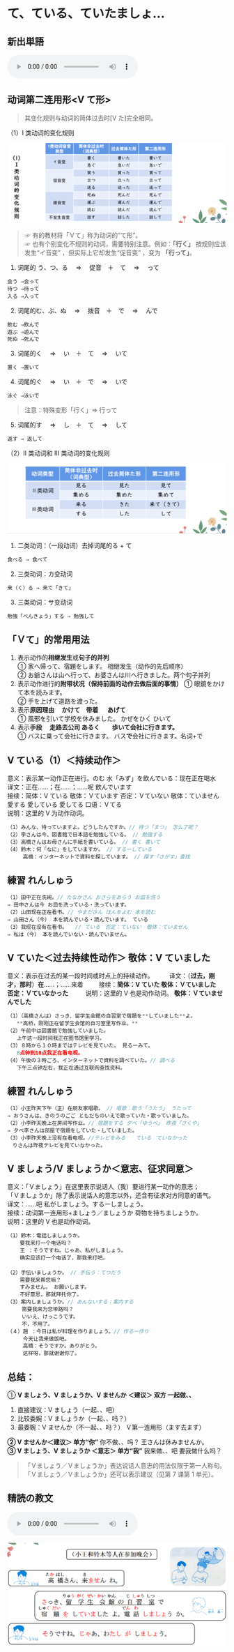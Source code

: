 # て、ている、ていたましょ...

## 新出単語
<vue-plyr>
  <audio controls crossorigin playsinline loop>
    <source src="../audio/8-1-たんご.mp3" type="audio/mp3" />
  </audio>
 </vue-plyr>

## 动词第二连用形<V て形>

> 其变化规则与动词的简体过去时[V た]完全相同。

（1）I 类动词的变化规则

![avatar](../images/I类て.png)

> ☞ 有的教材将「Ｖて」称为动词的“て形”。  
> ☞ 也有个别变化不规则的动词，需要特别注意。例如：**「行く」** 按规则应该发生“イ音变”
> ，但实际上它却发生“促音变”
> ，变为 **「行って」**。

1. 词尾的 う、つ、る　 ⇒ 　促音　＋　て　 ⇒ 　って

```ts
会う ⇒会って
待つ ⇒待って
入る ⇒入って
```

2. 词尾的む、ぶ、ぬ　 ⇒ 　拨音　＋　で　 ⇒ 　んで

```ts
飲む ⇒飲んで
遊ぶ ⇒遊んで
死ぬ ⇒死んで
```

3. 词尾的く　 ⇒ 　い　＋　て　 ⇒ 　いて

```ts
置く ⇒置いて
```

4. 词尾的ぐ　 ⇒ 　い　＋　で　 ⇒ 　いで

```ts
泳ぐ ⇒泳いで
```

> 注意：特殊变形「行く」⇒ 行って

5. 词尾的す　 ⇒ 　し　＋　て　 ⇒ 　して

```ts
返す ⇒ 返して
```

（2）Ⅱ 类动词和 Ⅲ 类动词的变化规则

![avatar](../images/Ⅱ类动词和Ⅲ类动词て.png)

1. 二类动词：（一段动词）去掉词尾的る + て

```ts
食べる ⇒ 食べて

```

2. 三类动词：カ变动词

```ts
来（く）る ⇒ 来て「きて」
```

3. 三类动词：サ变动词

```ts
勉強「べんきょう」する ⇒ 勉強して

```

## 「Ｖて」的常用用法　　

1. 表示动作的**相继发生**或**句子的并列**  
   ① 家へ帰って、宿題をします。 相继发生（动作的先后顺序）  
   ② お爺さんは山へ行って、お婆さんは川へ行きました。两个句子并列
2. 表示动作进行的**附带状况（保持前面的动作去做后面的事情）**
   ① 眼鏡をかけて本を読みます。  
   ② 手を上げて道路を渡った。
3. 表示**原因理由 　かけて　带着 　 あげて**　  
   ① 風邪を引いて学校を休みました。 かぜをひく ひいて
4. 表示**手段　 走路去公司 あるく　　歩いて会社に行きます。**  
   ① バスに乗って会社に行きます。 バス**で**会社に行きます。名词+で

## V ている（1）＜持续动作＞

意义：表示某一动作正在进行。のむ 水「みず」を飲んでいる：现在正在喝水  
译文：正在......；在......；......呢 飲んでいます  
接续：简体：V ている 敬体：Ｖています 否定：Ｖていない 敬体：ていません  
愛する 愛している 愛してる 口语：Ｖてる  
说明：这里的 V 为动作动词。

```ts
（1）みんな、待っていますよ。どうしたんですか。// 待つ「まつ」 怎么了呢？
（2）李さんは今、図書館で日本語を勉強している。 // 勉強する
（3）高橋さんはお母さんに手紙を書いている。 // 書く 書いて
（4）鈴木：何「なに」をしていますか。 // するーしている
     高橋：インターネットで資料を探しています。 // 探す「さがす」查找
```

## 練習 れんしゅう

```ts
（1）田中正在洗碗。// たなかさん おさらをあらう お皿を洗う
⇒ 田中さんは今 お皿を洗っている・洗っています。
（2）山田现在正在看书。// やまださん ほんをよむ 本を読む
⇒ 山田さん（今） 本を読んでいる・読んでいます。 ている
（3）我现在没有在看书。　　// ている　否定：ていない　敬体：ていません
⇒ 私は（今） 本を読んでいない・読んでいません。
```

## V ていた＜过去持续性动作＞ 敬体：V ていました

意义：表示在过去的某一段时间或时点上的持续动作。 　　
译文：（**过去，刚才，那时**）**在**......；......来着 　　
接续：**简体：V ていた 敬体：Ｖていました　　否定：Ｖていなかった** 　 　
说明：这里的 V 也是动作动词。 **敬体：Ｖていませんでした**

```ts
（1）（高橋さんは）さっき、留学生会館の自習室で宿題を**していました**よ。
   **高桥，刚刚正在留学生会馆的自习室里写作业。**
（2）午前中は図書館で勉強していました。
   上午这一段时间我正在图书馆里学习。
（3）８時から１０時まではテレビを見ていた。 見るーみて。
   8点钟到10点我正在看电视。
（4）午後の３時ごろ、インターネットで資料を調べていた。// 調べる
   下午三点钟左右，我正在通过互联网查找资料。
```

## 練習 れんしゅう

```ts
（1）小王昨天下午（正）在朋友家唱歌。 // 唱歌：歌う「うたう」 うたって
⇒ おうさんは、きのうのごご ともだちのいえで歌っていた・歌っていました。
（2）小李昨天晚上在房间写作业。// 宿題をする 夕べ「ゆうべ」 昨夜「さくや」
⇒ 夕べ李さんは部屋で宿題をしていた・していました。
（3）小李昨天晚上没有在看电视。//テレビをみる　　ている　ていなかった
　りさんは昨夜テレビを見ていなかった。
```

## V ましょう/V ましょうか＜意志、征求同意＞

意义：「Ｖましょう」在这里表示说话人（我）要进行某一动作的意志；  
「Ｖましょうか」除了表示说话人的意志以外，还含有征求对方同意的语气。  
译文：......吧 私がしましょう。するーしましょう。  
接续：动词第一连用形+ましょう／ましょうか 荷物を持ちましょうか。  
说明：这里的 V 也是动作动词。

```ts
（1）鈴木：電話しましょうか。
    要我来打一个电话吗？
    王 ：そうですね。じゃあ、私がしましょう。
    确实应该打一个电话了，那我来打吧。

（2）手伝いましょうか。 // 手伝う：てつだう
    需要我来帮您嘛？
    すみません。 お願いします。
    不好意思，那就拜托你了。
（3）案内しましょうか。// あんないする：案内する
   　需要我来为您带路吗？
   　いいえ、けっこうです。
   　不，不用了。
（４）趙 ：今日は私が料理を作りましょう。// 作るー作り
     今天让我来做饭吧。
     高橋：そうですか。ありがとう。
     这样呀，那就谢谢你了。

```

##  **总结：**  
① **V ましょう、V ましょうか、V ませんか ＜建议＞ 双方 一起做、、**

1. 直接建议：V ましょう（一起、、吧）
2. 比较委婉：V ましょうか（一起、、吗？）
3. 最委婉：V ませんか（不一起、、吗？） Ｖ第一连用形（ます去ます）

**② V ませんか＜建议＞ 单方“你”** 你不做、、吗？ 王さんは休みませんか。  
**③ V ましょう、V ましょうか ＜意志＞ 单方“我”** 我来做、、吧 要我做什么吗？

> 「Ｖましょう／Ｖましょうか」表达说话人意志的用法仅限于第一人称句。  
> 「Ｖましょう／Ｖましょうか」还可以表示建议（见第 7 课第 1 单元）。

## 精読の教文

<vue-plyr>
  <audio controls crossorigin playsinline loop>
    <source src="../audio/8-1-1.mp3" type="audio/mp3" />
  </audio>
 </vue-plyr>

![avatar](../images/8-1-1.png)
